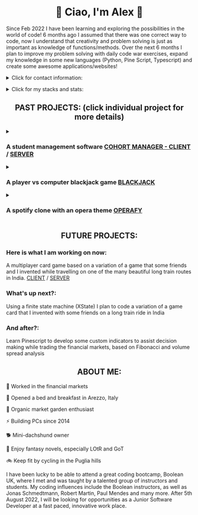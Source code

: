 # <h1 align="center"> 👋 Ciao, I'm Alex 👋</h1> 

Since Feb 2022 I have been learning and exploring the possibilities in the world of code! 6 months ago I assumed that there was one correct way to code, now I understand that creativity and problem solving is just as important as knowledge of functions/methods. Over the next 6 months I plan to improve my problem solving with daily code war exercises, expand my knowledge in some new languages (Python, Pine Script, Typescript) and create some awesome applications/websites!

<p> </p>

<details> 
   
<summary>Click for contact information: </summary>
   
<p> </p>
   
   💬 +39 351 614 0060 
   
   📫 aj0312@my.bristol.ac.uk 
   
   :computer: [LinkedIn](https://www.linkedin.com/in/alex-90-jennings/)
   
<p> </p>
   
</details>  

<p> </p>

<details> 
   
<summary>Click for my stacks and stats: </summary>
   
<p> </p>

**Current Stack:**
   
<p align="left"> 
    <a href="https://www.postgresql.org" target="_blank" rel="noreferrer"> <img src="https://raw.githubusercontent.com/devicons/devicon/master/icons/postgresql/postgresql-original-wordmark.svg" alt="postgresql" width="40" height="40"/> </a>
    <a href="https://expressjs.com" target="_blank" rel="noreferrer"> <img src="https://raw.githubusercontent.com/morbargig/morbargig/master/assets/Express.jpg" alt="express" width="40" height="40"/> 
   </a> 
    <a href="https://reactjs.org/" target="_blank" rel="noreferrer"> <img src="https://raw.githubusercontent.com/devicons/devicon/master/icons/react/react-original-wordmark.svg" alt="react" width="40" height="40"/> </a> 
    <a href="https://nodejs.org" target="_blank" rel="noreferrer"> <img src="https://raw.githubusercontent.com/devicons/devicon/master/icons/nodejs/nodejs-original-wordmark.svg" alt="nodejs" width="40" height="40"/> </a> 
    <a href="https://developer.mozilla.org/en-US/docs/Web/JavaScript" target="_blank" rel="noreferrer"> <img src="https://raw.githubusercontent.com/devicons/devicon/master/icons/javascript/javascript-original.svg" alt="javascript" width="40" height="40"/> </a> 
   <a href="https://www.w3schools.com/css/" target="_blank" rel="noreferrer"> <img src="https://raw.githubusercontent.com/devicons/devicon/master/icons/css3/css3-original-wordmark.svg" alt="css3" width="40" height="40"/> </a> 
   <a href="https://www.w3.org/html/" target="_blank" rel="noreferrer"> <img src="https://raw.githubusercontent.com/devicons/devicon/master/icons/html5/html5-original-wordmark.svg" alt="html5" width="40" height="40"/> </a> <a href="https://jasmine.github.io/" target="_blank" rel="noreferrer"> <img src="https://www.vectorlogo.zone/logos/jasmine/jasmine-icon.svg" alt="jasmine" width="40" height="40"/> </a> 
   <a href="https://www.cypress.io" target="_blank" rel="noreferrer"> <img src="https://logodix.com/logo/1861712.png" alt="cypress" width="40" height="40"/> </a> 
   <a href="https://git-scm.com/" target="_blank" rel="noreferrer"> <img src="https://upload.wikimedia.org/wikipedia/commons/thumb/3/3f/Git_icon.svg/1024px-Git_icon.svg.png" alt="git" width="40" height="40"/> </a> 

   </p>
   
**Looking to add soon:**
   
<p align="left">  
   <a href="https://www.python.org" target="_blank" rel="noreferrer"> <img src="https://raw.githubusercontent.com/devicons/devicon/master/icons/python/python-original.svg" alt="python" width="40" height="40"/> </a> 
   <a href="https://www.typescriptlang.org/" target="_blank" rel="noreferrer"> <img src="https://raw.githubusercontent.com/devicons/devicon/master/icons/typescript/typescript-original.svg" alt="typescript" width="40" height="40"/> </a> 
    <a href="https://www.tradingview.com/pine-script-docs/en/v4/Introduction.html" target="_blank" rel="noreferrer"> <img src="https://www.tradingview.com/pine-script-docs/en/v5/_images/Pine_Script_logo_small.png" alt="pinescript" width="40" height="40"/> </a> 
   </p>
    
<p> </p>
  
  <div align="center"> 
     <a href="https://github.com/anuraghazra/github-readme-stats">
      <img align="center" src="https://github-readme-stats.vercel.app/api?username=Alex90Jennings&theme=tokyonight" />
    </a>
    <p></p>
  </div>
  

  
  <div align="center"> 
    <a href="https://git.io/streak-stats">
      <img align="center" src="https://github-readme-streak-stats.herokuapp.com?user=Alex90Jennings&theme=tokyonight&date_format=j%20M%5B%20Y%5D" />
    </a>
    <p></p>
  </div>
   
  <div align="center"> 
    <a href="https://github.com/anuraghazra/convoychat">
      <img align="center" src="https://github-readme-stats.vercel.app/api/top-langs/?username=Alex90Jennings&theme=tokyonight&layout=compact" />
    </a>
    <p></p>
  </div>
   
<p> </p>

</details>

## <h2 align="center">PAST PROJECTS: (click individual project for more details)</h2>

<details> 
   
<summary>
   
### A student management software [COHORT MANAGER - CLIENT](https://github.com/Alex90Jennings/team-dev-client-c5) / [SERVER](https://github.com/Alex90Jennings/team-dev-server-c5)
   
</summary>
   
   - A team project with other members of my cohort at Boolean UK
   - Used kanban and agile software development techniques to communicate and implement features
   - Took project from a blank HTML file to a functional website, where teachers can organise and leave notes for students

</details>

<details> 
   
<summary>
   
### A player vs computer blackjack game [BLACKJACK](https://github.com/Alex90Jennings/react-blackjack)
   
</summary>
   
   - A player can play a hand vs the dealer, and bet on the result
   - My first full stack application built from scratch
   - Implementing a finite state machine would make the game process and expansion easier to manage

</details>

<details> 
   
<summary>
   
### A spotify clone with an opera theme [OPERAFY](https://github.com/Alex90Jennings/boolean-uk-html-spotify) 
      
</summary>
   
   - HMTL and CSS clone of spotify
   - Prastising CSS grids
   - Soon I will add JS to add functionality to the clone

</details>

## <h2 align="center">FUTURE PROJECTS: </h2> 

### Here is what I am working on now:

A multiplayer card game based on a variation of a game that some friends and I invented while travelling on one of the many beautiful long train routes in India. [CLIENT](https://github.com/Alex90Jennings/suits-client) / [SERVER](https://github.com/Alex90Jennings/suits-server)

### What's up next?:

Using a finite state machine (XState) I plan to code a variation of a game card that I invented with some friends on a long train ride in India

### And after?:

Learn Pinescript to develop some custom indicators to assist decision making while trading the financial markets, based on Fibonacci and volume spread analysis


## <h2 align="center">ABOUT ME: </h2> 

:construction_worker: Worked in the financial markets

:house_with_garden: Opened a bed and breakfast in Arezzo, Italy

🌱 Organic market garden enthusiast

⚡ Building PCs since 2014

:dog2: Mini-dachshund owner

:dragon: Enjoy fantasy novels, especially LOtR and GoT

:bike: Keep fit by cycling in the Puglia hills


I have been lucky to be able to attend a great coding bootcamp, Boolean UK, where I met and was taught by a talented group of instructors and students. My coding influences include the Boolean instructors, as well as Jonas Schmedtmann, Robert Martin, Paul Mendes and many more. After 5th August 2022, I will be looking for opportunities as a Junior Software Developer at a fast paced, innovative work place.

<!--
**Alex90Jennings/Alex90Jennings** is a ✨ _special_ ✨ repository because its `README.md` (this file) appears on your GitHub profile.

Here are some ideas to get you started:

- 🔭 I’m currently working on ...
- 🌱 I’m currently learning ...
- 👯 I’m looking to collaborate on ...
- 🤔 I’m looking for help with ...
- 💬 Ask me about ...
- 📫 How to reach me: ...
- 😄 Pronouns: ...
- ⚡ Fun fact: ...
-->
